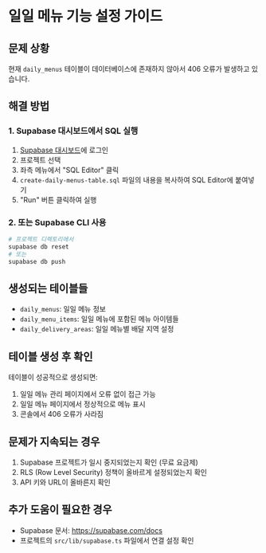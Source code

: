 # 일일 메뉴 기능 설정 가이드

## 문제 상황
현재 `daily_menus` 테이블이 데이터베이스에 존재하지 않아서 406 오류가 발생하고 있습니다.

## 해결 방법

### 1. Supabase 대시보드에서 SQL 실행

1. [Supabase 대시보드](https://supabase.com/dashboard)에 로그인
2. 프로젝트 선택
3. 좌측 메뉴에서 "SQL Editor" 클릭
4. `create-daily-menus-table.sql` 파일의 내용을 복사하여 SQL Editor에 붙여넣기
5. "Run" 버튼 클릭하여 실행

### 2. 또는 Supabase CLI 사용

```bash
# 프로젝트 디렉토리에서
supabase db reset
# 또는
supabase db push
```

## 생성되는 테이블들

- `daily_menus`: 일일 메뉴 정보
- `daily_menu_items`: 일일 메뉴에 포함된 메뉴 아이템들
- `daily_delivery_areas`: 일일 메뉴별 배달 지역 설정

## 테이블 생성 후 확인

테이블이 성공적으로 생성되면:
1. 일일 메뉴 관리 페이지에서 오류 없이 접근 가능
2. 일일 메뉴 페이지에서 정상적으로 메뉴 표시
3. 콘솔에서 406 오류가 사라짐

## 문제가 지속되는 경우

1. Supabase 프로젝트가 일시 중지되었는지 확인 (무료 요금제)
2. RLS (Row Level Security) 정책이 올바르게 설정되었는지 확인
3. API 키와 URL이 올바른지 확인

## 추가 도움이 필요한 경우

- Supabase 문서: https://supabase.com/docs
- 프로젝트의 `src/lib/supabase.ts` 파일에서 연결 설정 확인
